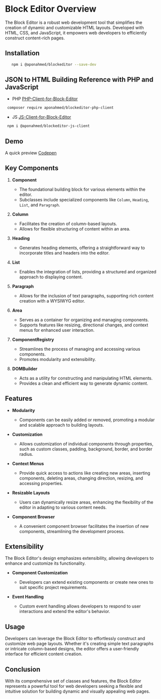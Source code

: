 # Block Editor Overview

The Block Editor is a robust web development tool that simplifies the creation of dynamic and customizable HTML layouts. Developed with HTML, CSS, and JavaScript, it empowers web developers to efficiently construct content-rich pages.

## Installation
```bash
   npm i @aponahmed/blockeditor --save-dev
```
## JSON to HTML Building Reference with PHP and JavaScript
   - PHP [PHP-Client-for-Block-Editor](https://github.com/AponAhmed/PHP-Client-for-Block-Editor)
  ```bash 
   composer require aponahmed/blockeditor-php-client
  ```
   - JS [JS-Client-for-Block-Editor](https://github.com/AponAhmed/JS-Client-for-Block-Editor)
  ```bash 
   npm i @aponahmed/blockeditor-js-client
  ```

## Demo
A quick preview [Codepen](https://codepen.io/apon22/full/abXPPyB)

## Key Components

1. **Component**
   - The foundational building block for various elements within the editor.
   - Subclasses include specialized components like `Column`, `Heading`, `List`, and `Paragraph`.

2. **Column**
   - Facilitates the creation of column-based layouts.
   - Allows for flexible structuring of content within an area.

3. **Heading**
   - Generates heading elements, offering a straightforward way to incorporate titles and headers into the editor.

4. **List**
   - Enables the integration of lists, providing a structured and organized approach to displaying content.

5. **Paragraph**
   - Allows for the inclusion of text paragraphs, supporting rich content creation with a WYSIWYG editor.

6. **Area**
   - Serves as a container for organizing and managing components.
   - Supports features like resizing, directional changes, and context menus for enhanced user interaction.

7. **ComponentRegistry**
   - Streamlines the process of managing and accessing various components.
   - Promotes modularity and extensibility.

8. **DOMBuilder**
   - Acts as a utility for constructing and manipulating HTML elements.
   - Provides a clean and efficient way to generate dynamic content.

## Features

- **Modularity**
  - Components can be easily added or removed, promoting a modular and scalable approach to building layouts.

- **Customization**
  - Allows customization of individual components through properties, such as custom classes, padding, background, border, and border radius.

- **Context Menus**
  - Provide quick access to actions like creating new areas, inserting components, deleting areas, changing direction, resizing, and accessing properties.

- **Resizable Layouts**
  - Users can dynamically resize areas, enhancing the flexibility of the editor in adapting to various content needs.

- **Component Browser**
  - A convenient component browser facilitates the insertion of new components, streamlining the development process.

## Extensibility

The Block Editor's design emphasizes extensibility, allowing developers to enhance and customize its functionality.

- **Component Customization**
  - Developers can extend existing components or create new ones to suit specific project requirements.

- **Event Handling**
  - Custom event handling allows developers to respond to user interactions and extend the editor's behavior.

## Usage

Developers can leverage the Block Editor to effortlessly construct and customize web page layouts. Whether it's creating simple text paragraphs or intricate column-based designs, the editor offers a user-friendly interface for efficient content creation.

## Conclusion

With its comprehensive set of classes and features, the Block Editor represents a powerful tool for web developers seeking a flexible and intuitive solution for building dynamic and visually appealing web pages.
